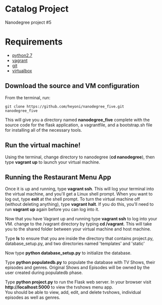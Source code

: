 # Catalog Project
Nanodegree project #5
# Requirements
- [python2.7](https://www.python.org/)
- [vagrant](https://www.vagrantup.com/)
- [git](https://git-scm.com/)
- [virtualbox](https://www.virtualbox.org/)


## Download the source and VM configuration

From the terminal, run:
        
    git clone https://github.com/heyoni/nanodegree_five.git nanodegree_five

This will give you a directory named **nanodegree_five** complete with the source code for the flask application, a vagrantfile, and a 
bootstrap.sh file for installing all of the necessary tools. 

## Run the virtual machine!

Using the terminal, change directory to nanodegree (**cd nanodegree**), then type **vagrant up** to launch your virtual machine.


## Running the Restaurant Menu App
Once it is up and running, type **vagrant ssh**. This will log your terminal into the virtual machine, and you'll get a Linux shell prompt. 
When you want to log out, type **exit** at the shell prompt.  To turn the virtual machine off (without deleting anything), type **vagrant halt**. 
If you do this, you'll need to run **vagrant up** again before you can log into it.


Now that you have Vagrant up and running type **vagrant ssh** to log into your VM.  change to the /vagrant directory by typing **cd /vagrant**. 
This will take you to the shared folder between your virtual machine and host machine.

Type **ls** to ensure that you are inside the directory that contains project.py, database_setup.py, and two directories named 'templates' and 'static'

Now type **python database_setup.py** to initialize the database.

Type **python populatedb.py** to populate the database with TV Shows, their episodes and genres. Original Shows and Episodes will be owned by the user created during populatedb phase.

Type **python project.py** to run the Flask web server. In your browser visit **http://localhost:5000** to view the tvshows menu app.  
You should be able to view, add, edit, and delete tvshows, individual episodes as well as genres.
